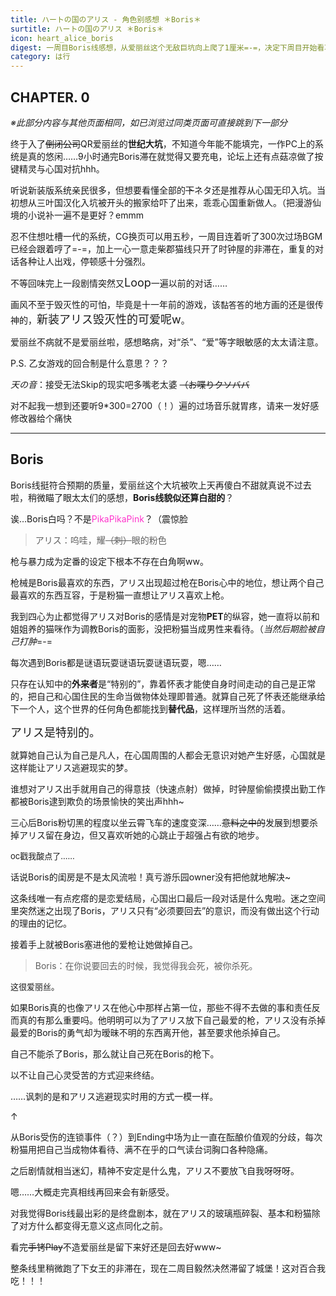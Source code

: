 ```yaml
---
title: ハートの国のアリス - 角色别感想 ＊Boris＊
surtitle: ハートの国のアリス ＊Boris＊
icon: heart_alice_boris
digest: 一周目Boris线感想，从爱丽丝这个无敌巨坑向上爬了1厘米=-=，决定下周目开始看攻略了。
category: は行
---
```




## CHAPTER. 0

*※此部分内容与其他页面相同，如已浏览过同类页面可直接跳到下一部分*

终于入了~~倒闭公司~~QR爱丽丝的**世纪大坑**，不知道今年能不能填完，一作PC上的系统是真的悠闲……9小时通完Boris滞在就觉得又要充电，论坛上还有点菇凉做了按键精灵与心国对抗hhh。

听说新装版系统亲民很多，但想要看懂全部的~~下~~ネタ还是推荐从心国无印入坑。当初想从三叶国汉化入坑被开头的搬家给吓了出来，乖乖心国重新做人。（把漫游仙境的小说补一遍不是更好？emmm

忍不住想吐槽一代的系统，CG换页可以用五秒，一周目连着听了300次过场BGM已经会跟着哼了=-=，加上一心一意走柴郡猫线只开了时钟屋的非滞在，重复的对话各种让人出戏，停顿感十分强烈。

不等回味完上一段剧情突然又<font size="4">Loop</font>一遍以前的对话……

画风不至于毁灭性的可怕，毕竟是十一年前的游戏，该<font size="2">黏答答</font>的地方画的还是很传神的，<font size="4">新装アリス毁灭性的可爱呢w</font>。

爱丽丝不病就不是爱丽丝啦，感想略病，对“杀”、“爱”等字眼敏感的太太请注意。

P.S. 乙女游戏的回合制是什么意思？？？

*天の音*：接受无法Skip的现实吧多嘴老太婆 ~~（お喋りクソババ~~

对不起我一想到还要听9*300=2700（！）遍的过场音乐就胃疼，请来一发好感修改器给个痛快

------



## Boris

Boris线挺符合预期的质量，爱丽丝这个大坑被吹上天再傻白不甜就真说不过去啦，稍微瞄了眼太太们的感想，**Boris线貌似还算白甜的**？

诶…Boris白吗？不是<font color="#FF33CC">PikaPikaPink</font>？（震惊脸

> アリス：呜哇，耀~~（刺）~~眼的粉色

枪与暴力成为定番的设定下根本不存在白角啊ww。

枪械是Boris最喜欢的东西，アリス出现超过枪在Boris心中的地位，想让两个自己最喜欢的东西互容，于是粉猫一直想让アリス喜欢上枪。

我到四心为止都觉得アリス对Boris的感情是对宠物**PET**的纵容，她一直将以前和姐姐养的猫咪作为调教Boris的面影，没把粉猫当成男性来看待。（*当然后期脸被自己打肿*=-=

每次遇到Boris都是谜语玩耍谜语玩耍谜语玩耍，嗯……

只存在认知中的**外来者**是“特别的”，靠着怀表才能使自身时间走动的自己是正常的，把自己和心国住民的生命当做物体处理即普通。就算自己死了怀表还能继承给下一个人，这个世界的任何角色都能找到**替代品**，这样理所当然的活着。

<font size="4">アリス是特别的。</font>

就算她自己认为自己是凡人，在心国周围的人都会无意识对她产生好感，心国就是这样能让アリス逃避现实的梦。

谁想对アリス出手就用自己的得意技（快速点射）做掉，时钟屋偷偷摸摸出勤工作都被Boris逮到欺负的场景愉快的笑出声hhh~

三心后Boris粉切黑的程度以坐云霄飞车的速度变深……~~意料之中的~~发展到想要杀掉アリス留在身边，但又喜欢听她的心跳止于超强占有欲的地步。

<font size="2">oc戳我酸点了……</font>

话说Boris的闺房是不是太风流啦！真亏游乐园owner没有把他就地解决~

这条线唯一有点疙瘩的是恋爱结局，心国出口最后一段对话是什么鬼啦。迷之空间里突然迷之出现了Boris，アリス只有“必须要回去”的意识，而没有做出这个行动的理由的记忆。

接着手上就被Boris塞进他的爱枪让她做掉自己。

> Boris：在你说要回去的时候，我觉得我会死，被你杀死。

<font size="2">这很爱丽丝。</font>

如果Boris真的也像アリス在他心中那样占第一位，那些不得不去做的事和责任反而真的有那么重要吗。他明明可以为了アリス放下自己最爱的枪，アリス没有杀掉最爱的Boris的勇气却为暧昧不明的东西离开他，甚至要求他杀掉自己。

自己不能杀了Boris，那么就让自己死在Boris的枪下。

以不让自己心灵受苦的方式迎来终结。

……讽刺的是和アリス逃避现实时用的方式一模一样。

↑

从Boris受伤的连锁事件（？）到Ending中场为止一直在酝酿价值观的分歧，每次粉猫用把自己当成物体看待、满不在乎的口气读台词胸口各种隐痛。

之后剧情就相当迷幻，精神不安定是什么鬼，アリス不要放飞自我呀呀呀。

嗯……大概走完真相线再回来会有新感受。

对我觉得Boris线最出彩的是终盘剧本，就在アリス的玻璃瓶碎裂、基本和粉猫除了对方什么都变得无意义这点同化之前。

看完~~手铐Play~~不造爱丽丝是留下来好还是回去好www~

整条线里稍微跑了下女王的非滞在，现在二周目毅然决然滞留了城堡！这对百合我吃！！！


